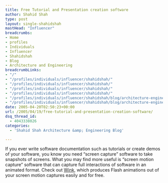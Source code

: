 ```yaml
---
title: Free Tutorial and Presentation creation software
author: Shahid Shah
type: post
layout: single-shahidshah
mastHead: "Influencer"
breadcrumbs:
- Home
- profiles
- Individuals
- Influencer
- Shahidshah
- Blog
- Architecture and Engineering
breadcrumbLinks:
- "/"
- "/profiles/individuals/influencer/shahidshah/"
- "/profiles/individuals/influencer/shahidshah/"
- "/profiles/individuals/influencer/shahidshah/"
- "/profiles/individuals/influencer/shahidshah/"
- "/profiles/individuals/influencer/shahidshah/blog/architecture-engineering/"
- "/profiles/individuals/influencer/shahidshah/blog/architecture-engineering/"
date: 2005-04-20T02:50:23+00:00
url: /2005/04/19/free-tutorial-and-presentation-creation-software/
dsq_thread_id:
  - 4043338026
categories:
  - 'Shahid Shah Architecture &amp; Engineering Blog'

---
```

If you ever write software documentation such as tutorials or create demos of your software, you know you need &#8220;screen capture&#8221; software to take snapshots of screens. What you may find more useful is &#8220;screen motion capture&#8221; software that can capture full interactions of software in an animated format. Check out [Wink][1], which produces Flash animations out of your screen motion captures easily and for free.

 [1]: http://www.debugmode.com/wink/